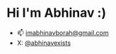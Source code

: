 # Hi I'm Abhinav :)
- 📫 imabhinavborah@gmail.com
- X: [@abhinavexists](https://twitter.com/abhinavexists)


<!---
imabhinavborah/imabhinavborah is a ✨ special ✨ repository because its `README.md` (this file) appears on your GitHub profile.
You can click the Preview link to take a look at your changes.
--->
